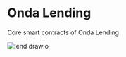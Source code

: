 # Onda Lending
Core smart contracts of Onda Lending


![lend drawio](https://user-images.githubusercontent.com/86096361/182097846-3dcb84a2-4f45-4297-a260-dd6b2e27b7e0.svg)
